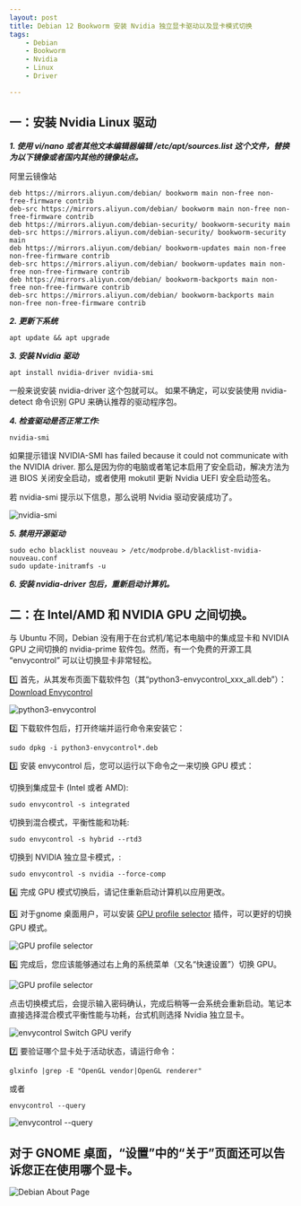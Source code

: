 ```yaml
---
layout: post
title: ﻿Debian 12 Bookworm 安装 Nvidia 独立显卡驱动以及显卡模式切换
tags:
    - Debian
    - Bookworm
    - Nvidia
    - Linux
    - Driver

---
```


## 一：安装 Nvidia Linux 驱动

***1. 使用 vi/nano 或者其他文本编辑器编辑 /etc/apt/sources.list 这个文件，替换为以下镜像或者国内其他的镜像站点。***

阿里云镜像站

    deb https://mirrors.aliyun.com/debian/ bookworm main non-free non-free-firmware contrib
    deb-src https://mirrors.aliyun.com/debian/ bookworm main non-free non-free-firmware contrib
    deb https://mirrors.aliyun.com/debian-security/ bookworm-security main
    deb-src https://mirrors.aliyun.com/debian-security/ bookworm-security main
    deb https://mirrors.aliyun.com/debian/ bookworm-updates main non-free non-free-firmware contrib
    deb-src https://mirrors.aliyun.com/debian/ bookworm-updates main non-free non-free-firmware contrib
    deb https://mirrors.aliyun.com/debian/ bookworm-backports main non-free non-free-firmware contrib
    deb-src https://mirrors.aliyun.com/debian/ bookworm-backports main non-free non-free-firmware contrib

***2. 更新下系统***

    apt update && apt upgrade

***3. 安装 Nvidia 驱动***

    apt install nvidia-driver nvidia-smi

一般来说安装 nvidia-driver 这个包就可以。 如果不确定，可以安装使用 nvidia-detect 命令识别 GPU 来确认推荐的驱动程序包。
   
***4. 检查驱动是否正常工作:***

    nvidia-smi 

如果提示错误 NVIDIA-SMI has failed because it could not communicate with the NVIDIA driver. 那么是因为你的电脑或者笔记本启用了安全启动，解决方法为进 BIOS 关闭安全启动，或者使用 mokutil 更新 Nvidia UEFI 安全启动签名。
   
若 nvidia-smi 提示以下信息，那么说明 Nvidia 驱动安装成功了。
   
   ![nvidia-smi](https://github.com/huijingfei/Blog_Gitalk/raw/main/Images/nvidia-smi.webp)
   
***5. 禁用开源驱动***

    sudo echo blacklist nouveau > /etc/modprobe.d/blacklist-nvidia-nouveau.conf
    sudo update-initramfs -u
   
***6. 安装 nvidia-driver 包后，重新启动计算机。***

## 二：在 Intel/AMD 和 NVIDIA GPU 之间切换。

与 Ubuntu 不同，Debian 没有用于在台式机/笔记本电脑中的集成显卡和 NVIDIA GPU 之间切换的 nvidia-prime 软件包。然而，有一个免费的开源工具 “envycontrol” 可以让切换显卡非常轻松。

1️⃣ 首先，从其发布页面下载软件包（其“python3-envycontrol_xxx_all.deb”）：[Download Envycontrol](https://github.com/bayasdev/envycontrol/releases)

![python3-envycontrol](https://raw.githubusercontent.com/huijingfei/Blog_Gitalk/main/Images/python3-envycontrol.webp)

2️⃣ 下载软件包后，打开终端并运行命令来安装它：

    sudo dpkg -i python3-envycontrol*.deb

3️⃣ 安装 envycontrol 后，您可以运行以下命令之一来切换 GPU 模式：
   
切换到集成显卡 (Intel 或者 AMD):

    sudo envycontrol -s integrated

切换到混合模式，平衡性能和功耗:

    sudo envycontrol -s hybrid --rtd3

切换到 NVIDIA 独立显卡模式，:

    sudo envycontrol -s nvidia --force-comp
    
4️⃣ 完成 GPU 模式切换后，请记住重新启动计算机以应用更改。

5️⃣ 对于gnome 桌面用户，可以安装 [GPU profile selector](https://extensions.gnome.org/extension/5009/gpu-profile-selector/) 插件，可以更好的切换 GPU 模式。

![GPU profile selector](https://raw.githubusercontent.com/huijingfei/Blog_Gitalk/main/Images/GPU%20profile%20selector.webp)

6️⃣ 完成后，您应该能够通过右上角的系统菜单（又名“快速设置”）切换 GPU。

![GPU profile selector](https://raw.githubusercontent.com/huijingfei/Blog_Gitalk/main/Images/Debian%20GPU%20profile%20selector.webp)

点击切换模式后，会提示输入密码确认，完成后稍等一会系统会重新启动。笔记本直接选择混合模式平衡性能与功耗，台式机则选择 Nvidia 独立显卡。

![envycontrol Switch GPU verify](https://raw.githubusercontent.com/huijingfei/Blog_Gitalk/main/Images/envycontrol%20Switch%20GPU%20verify.webp)

7️⃣ 要验证哪个显卡处于活动状态，请运行命令：

    glxinfo |grep -E "OpenGL vendor|OpenGL renderer"

   或者

    envycontrol --query

   ![envycontrol --query](https://raw.githubusercontent.com/huijingfei/Blog_Gitalk/main/Images/envycontrol%20--query.webp)

## 对于 GNOME 桌面，“设置”中的“关于”页面还可以告诉您正在使用哪个显卡。

   ![Debian About Page](https://raw.githubusercontent.com/huijingfei/Blog_Gitalk/main/Images/Debian%20About%20Page.webp)
